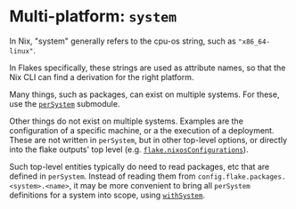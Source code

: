 
# Multi-platform: `system`

In Nix, "system" generally refers to the cpu-os string, such as `"x86_64-linux"`.

In Flakes specifically, these strings are used as attribute names, so that the
Nix CLI can find a derivation for the right platform.

Many things, such as packages, can exist on multiple systems. For these, use
the [`perSystem`](options/flake-parts.html#opt-perSystem) submodule.

Other things do not exist on multiple systems. Examples are the configuration
of a specific machine, or a the execution of a deployment. These are not
written in `perSystem`, but in other top-level options, or directly into the
flake outputs' top level (e.g. [`flake.nixosConfigurations`](options/flake-parts.html#opt-flake.nixosConfigurations)).

Such top-level entities typically do need to read packages, etc that are defined
in `perSystem`. Instead of reading them from `config.flake.packages.<system>.<name>`,
it may be more convenient to bring all `perSystem` definitions for a system into
scope, using [`withSystem`](module-arguments.html#withsystem).

